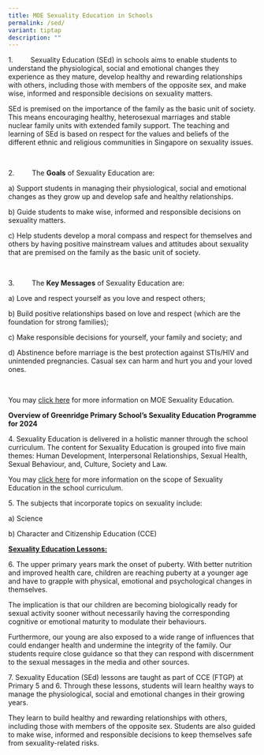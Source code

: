 ```yaml
---
title: MOE Sexuality Education in Schools
permalink: /sed/
variant: tiptap
description: ""
---
```

<p>1.&nbsp;&nbsp;&nbsp;&nbsp;&nbsp;&nbsp;&nbsp;&nbsp; Sexuality Education
(SEd) in schools aims to enable students to understand the physiological,
social and emotional changes they experience as they mature, develop healthy
and rewarding relationships with others, including those with members of
the opposite sex, and make wise, informed and responsible decisions on
sexuality matters.</p>
<p>SEd is premised on the importance of the family as the basic unit of society.
This means encouraging healthy, heterosexual marriages and stable nuclear
family units with extended family support. The teaching and learning of
SEd is based on respect for the values and beliefs of the different ethnic
and religious communities in Singapore on sexuality issues.</p>
<p>&nbsp;</p>
<p>2.&nbsp;&nbsp;&nbsp;&nbsp;&nbsp;&nbsp;&nbsp;&nbsp; The <strong>Goals</strong> of
Sexuality Education are:</p>
<p>a) Support students in managing their physiological, social and emotional
changes as they grow up and develop safe and healthy relationships.</p>
<p>b) Guide students to make wise, informed and responsible decisions on
sexuality matters.</p>
<p>c) Help students develop a moral compass and respect for themselves and
others by having positive mainstream values and attitudes about sexuality
that are premised on the family as the basic unit of society.</p>
<p>&nbsp;</p>
<p>3.&nbsp;&nbsp;&nbsp;&nbsp;&nbsp;&nbsp;&nbsp;&nbsp; The <strong>Key Messages</strong> of
Sexuality Education are:</p>
<p>a) Love and respect yourself as you love and respect others;</p>
<p>b) Build positive relationships based on love and respect (which are the
foundation for strong families);</p>
<p>c) Make responsible decisions for yourself, your family and society; and</p>
<p>d) Abstinence before marriage is the best protection against STIs/HIV
and unintended pregnancies. Casual sex can harm and hurt you and your loved
ones.</p>
<p>&nbsp;</p>
<p>You may <a href="https://go.gov.sg/moe-sexuality-education" rel="noopener noreferrer nofollow" target="_blank">click here</a> for
more information on MOE Sexuality Education.</p>
<p></p>
<p><strong>Overview of Greenridge Primary School’s Sexuality Education Programme for 2024</strong>
</p>
<p>4. Sexuality Education is delivered in a holistic manner through the school
curriculum. The content for Sexuality Education is grouped into five main
themes: Human Development, Interpersonal Relationships, Sexual Health,
Sexual Behaviour, and, Culture, Society and Law.</p>
<p>You may <a href="https://go.gov.sg/moe-sexuality-education-scope" rel="noopener noreferrer nofollow" target="_blank">click here</a> for
more information on the scope of Sexuality Education in the school curriculum.</p>
<p></p>
<p>5. The subjects that incorporate topics on sexuality include:</p>
<p>a) Science</p>
<p>b) Character and Citizenship Education (CCE)</p>
<p></p>
<p><strong><u>Sexuality Education Lessons:</u></strong>
</p>
<p>6. The upper primary years mark the onset of puberty. With better nutrition
and improved health care, children are reaching puberty at a younger age
and have to grapple with physical, emotional and psychological changes
in themselves.</p>
<p>The implication is that our children are becoming biologically ready for
sexual activity sooner without necessarily having the corresponding cognitive
or emotional maturity to modulate their behaviours.</p>
<p>Furthermore, our young are also exposed to a wide range of influences
that could endanger health and undermine the integrity of the family. Our
students require close guidance so that they can respond with discernment
to the sexual messages in the media and other sources.</p>
<p></p>
<p>7. Sexuality Education (SEd) lessons are taught as part of CCE (FTGP)
at Primary 5 and 6. Through these lessons, students will learn healthy
ways to manage the physiological, social and emotional changes in their
growing years.</p>
<p>They learn to build healthy and rewarding relationships with others, including
those with members of the opposite sex. Students are also guided to make
wise, informed and responsible decisions to keep themselves safe from sexuality-related
risks.</p>
<p></p>
<p></p>
